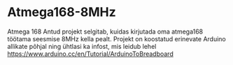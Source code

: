 # Atmega168-8MHz
Atmega 168 
Antud projekt selgitab, kuidas kirjutada oma atmega168 töötama seesmise 8MHz kella pealt.
Projekt on koostatud erinevate Arduino allikate põhjal ning ühtlasi ka infost, mis leidub lehel
https://www.arduino.cc/en/Tutorial/ArduinoToBreadboard
